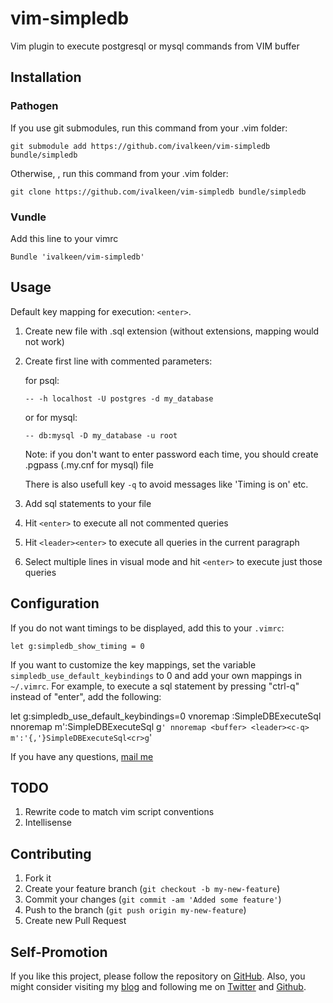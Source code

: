 # vim-simpledb

Vim plugin to execute postgresql or mysql commands from VIM buffer

## Installation

### Pathogen

If you use git submodules, run this command from your .vim folder:

    git submodule add https://github.com/ivalkeen/vim-simpledb bundle/simpledb

Otherwise, , run this command from your .vim folder:

    git clone https://github.com/ivalkeen/vim-simpledb bundle/simpledb

### Vundle

Add this line to your vimrc

    Bundle 'ivalkeen/vim-simpledb'

## Usage

Default key mapping for execution: `<enter>`.

1. Create new file with .sql extension (without extensions, mapping would not work)

2. Create first line with commented parameters:

    for psql:

    `-- -h localhost -U postgres -d my_database`

    or for mysql:

    `-- db:mysql -D my_database -u root`

    Note: if you don't want to enter password each time, you should create .pgpass (.my.cnf for mysql) file

    There is also usefull key `-q` to avoid messages like 'Timing is on' etc.

3. Add sql statements to your file

4. Hit `<enter>` to execute all not commented queries

5. Hit `<leader><enter>` to execute all queries in the current paragraph

6. Select multiple lines in visual mode and hit `<enter>` to execute just those queries

## Configuration

If you do not want timings to be displayed, add this to your `.vimrc`:

    let g:simpledb_show_timing = 0

If you want to customize the key mappings,
set the variable `simpledb_use_default_keybindings` to 0 and add your own mappings in `~/.vimrc`.
For example, to execute a sql statement by pressing "ctrl-q" instead of "enter",
add the following:

  let g:simpledb_use_default_keybindings=0
  vnoremap <buffer> <c-q> :SimpleDBExecuteSql<cr>
  nnoremap <buffer> <c-q> m':SimpleDBExecuteSql <cr>g`'
  nnoremap <buffer> <leader><c-q> m':'{,'}SimpleDBExecuteSql<cr>g`'

If you have any questions, [mail me](mailto:itkalin@gmail.com)

## TODO

1. Rewrite code to match vim script conventions
2. Intellisense

## Contributing

1. Fork it
2. Create your feature branch (`git checkout -b my-new-feature`)
3. Commit your changes (`git commit -am 'Added some feature'`)
4. Push to the branch (`git push origin my-new-feature`)
5. Create new Pull Request

## Self-Promotion

If you like this project, please follow the repository on [GitHub](https://github.com/ivalkeen/vim-simpledb). Also, you might consider visiting my [blog](http://www.tkalin.com) and following me on [Twitter](https://twitter.com/ivalkeen) and [Github](https://github.com/ivalkeen).


[1]: http://i.imgur.com/1UrMOpd.png
[2]: https://github.com/kien/ctrlp.vim
[3]: https://github.com/gmarik/vundle

